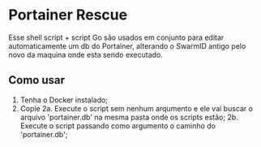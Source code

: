 # Portainer Rescue


Esse shell script + script Go são usados em conjunto para editar automaticamente um db do Portainer, alterando o SwarmID antigo pelo novo da maquina onde esta sendo executado.


## Como usar

1. Tenha o Docker instalado;
2. Copie 
2a. Execute o script sem nenhum arqumento e ele vai buscar o arquivo 'portainer.db' na mesma pasta onde os scripts estão;
2b. Execute o script passando como argumento o caminho do 'portainer.db';
